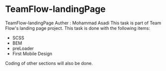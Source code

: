 # TeamFlow-landingPage
TeamFlow-landingPage
Auther : Mohammad Asadi
This task is part of Team Flow's landing page project.
This task is done with the following items:
* SCSS
* BEM 
* preLoader
* First Mobile Design

Coding of other sections will also be done.